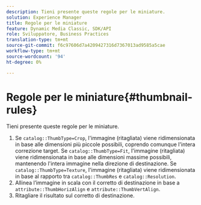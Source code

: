 ```yaml
---
description: Tieni presente queste regole per le miniature.
solution: Experience Manager
title: Regole per le miniature
feature: Dynamic Media Classic, SDK/API
role: Sviluppatore, Business Practices
translation-type: tm+mt
source-git-commit: f6c97606d7a4209427316d7367013ad9585a5cae
workflow-type: tm+mt
source-wordcount: '94'
ht-degree: 0%

---
```



# Regole per le miniature{#thumbnail-rules}

Tieni presente queste regole per le miniature.

1. Se `catalog::ThumbType=Crop`, l&#39;immagine (ritagliata) viene ridimensionata in base alle dimensioni più piccole possibili, coprendo comunque l&#39;intera correzione target. Se `catalog::ThumbType=Fit`, l&#39;immagine (ritagliata) viene ridimensionata in base alle dimensioni massime possibili, mantenendo l&#39;intera immagine nella direzione di destinazione. Se `catalog::ThumbType=Texture`, l&#39;immagine (ritagliata) viene ridimensionata in base al rapporto tra `catalog::ThumbRes` e `catalog::Resolution`.
1. Allinea l’immagine in scala con il corretto di destinazione in base a `attribute::ThumbHorizAlign` e `attribute::ThumbVertAlign`.
1. Ritagliare il risultato sul corretto di destinazione.

